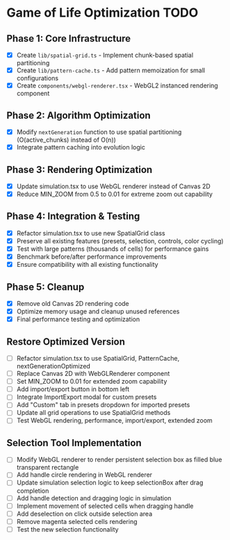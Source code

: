 # Game of Life Optimization TODO

## Phase 1: Core Infrastructure
- [x] Create `lib/spatial-grid.ts` - Implement chunk-based spatial partitioning
- [x] Create `lib/pattern-cache.ts` - Add pattern memoization for small configurations
- [x] Create `components/webgl-renderer.tsx` - WebGL2 instanced rendering component

## Phase 2: Algorithm Optimization
- [x] Modify `nextGeneration` function to use spatial partitioning (O(active_chunks) instead of O(n))
- [x] Integrate pattern caching into evolution logic

## Phase 3: Rendering Optimization
- [x] Update simulation.tsx to use WebGL renderer instead of Canvas 2D
- [x] Reduce MIN_ZOOM from 0.5 to 0.01 for extreme zoom out capability

## Phase 4: Integration & Testing
- [x] Refactor simulation.tsx to use new SpatialGrid class
- [x] Preserve all existing features (presets, selection, controls, color cycling)
- [x] Test with large patterns (thousands of cells) for performance gains
- [x] Benchmark before/after performance improvements
- [x] Ensure compatibility with all existing functionality

## Phase 5: Cleanup
- [x] Remove old Canvas 2D rendering code
- [x] Optimize memory usage and cleanup unused references
- [x] Final performance testing and optimization

## Restore Optimized Version
- [ ] Refactor simulation.tsx to use SpatialGrid, PatternCache, nextGenerationOptimized
- [ ] Replace Canvas 2D with WebGLRenderer component
- [ ] Set MIN_ZOOM to 0.01 for extended zoom capability
- [ ] Add import/export button in bottom left
- [ ] Integrate ImportExport modal for custom presets
- [ ] Add "Custom" tab in presets dropdown for imported presets
- [ ] Update all grid operations to use SpatialGrid methods
- [ ] Test WebGL rendering, performance, import/export, extended zoom

## Selection Tool Implementation
- [ ] Modify WebGL renderer to render persistent selection box as filled blue transparent rectangle
- [ ] Add handle circle rendering in WebGL renderer
- [ ] Update simulation selection logic to keep selectionBox after drag completion
- [ ] Add handle detection and dragging logic in simulation
- [ ] Implement movement of selected cells when dragging handle
- [ ] Add deselection on click outside selection area
- [ ] Remove magenta selected cells rendering
- [ ] Test the new selection functionality
